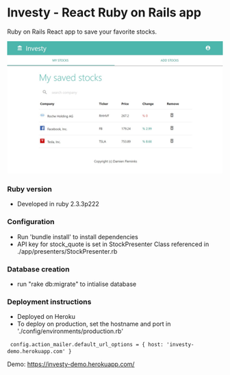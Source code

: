 # Investy - React Ruby on Rails app


Ruby on Rails React app to save your favorite stocks.

<img src="screenshot.jpg"/>


### Ruby version
- Developed in ruby 2.3.3p222


### Configuration
- Run 'bundle install' to install dependencies
- API key for stock_quote is set in StockPresenter Class referenced in ./app/presenters/StockPresenter.rb

### Database creation
- run "rake db:migrate" to intialise database


### Deployment instructions
 - Deployed on Heroku
 - To deploy on production, set the hostname and port in './config/environments/production.rb'

 ````
  config.action_mailer.default_url_options = { host: 'investy-demo.herokuapp.com' }
 ````

 Demo:
https://investy-demo.herokuapp.com/
